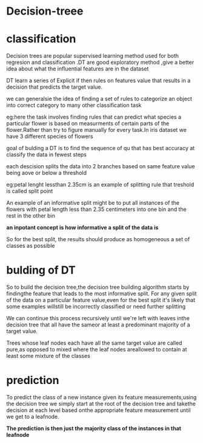 # Decision-treee
# classification
Decision trees are popular supervised learning method used for both regresion and classification .DT are good exploratory method ,give a better idea about what the influential features are in the dataset

DT learn a series of Explicit if then rules on features value that results in a decision that predicts the target value.

we can generalsie the idea of finding a set of rules to categorize an object into correct category to many other classification task

eg:here the task involves finding rules that can predict what species a particular flower is based on measurments of certain parts of the flower.Rather than try to figure manually for every task.In iris dataset we have 3 different species of flowers

goal of bulding a DT is to find the sequence of qu that has best accuracy  at classify the data in fewest steps

each descision splits the data into 2 branches based on same feature value being aove or below a threshold

eg:petal lenght lessthan 2.35cm is an example of splitting rule that treshold is called split point

An example of an informative split might be to put all instances of the flowers with
petal length less than 2.35 centimeters into one bin and the rest in the other bin

**an inpotant concept is how informative a split of the data is**

So for the best split,
the results should produce as homogeneous a set of classes as possible

# bulding of DT

So to build the decision tree,the decision tree building algorithm starts by findingthe feature that leads to the most informative split. For any given split of the data on a particular feature value,even for the best split it's likely that some examples willstill be incorrectly classified or need further splitting

We can continue this process recursively until we're left with leaves inthe decision tree that all have the sameor at least a predominant majority of a target value. 

Trees whose leaf nodes each have all the same target value are called pure,as opposed to mixed where the leaf nodes areallowed to contain at least some mixture of the classes

# prediction
To predict the class of a new instance given its feature measurements,using the decision tree we simply start at the root of the decision tree and takethe decision at each level based onthe appropriate feature measurement until we get to a leafnode. 

**The prediction is then just the majority class of the instances in that leafnode**

